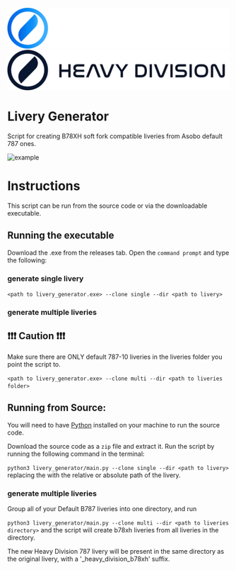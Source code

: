 ![Heavy Division](https://github.com/Heavy-Division/branding/blob/main/src/svg/Logo%20Dark.svg#gh-dark-mode-only)
![Heavy Division](https://github.com/Heavy-Division/branding/blob/main/src/svg/Logo%20Light.svg#gh-light-mode-only)
# Livery Generator 

Script for creating B78XH soft fork compatible liveries from Asobo default 787 ones.

![example](public/example.gif)

# Instructions 

This script can be run from the source code or via the downloadable executable.

## Running the executable 
Download the .exe from the releases tab. Open the `command prompt` and type the following:

### generate single livery
`<path to livery_generator.exe> --clone single --dir <path to livery>`

### generate multiple liveries
## ❗❗❗ Caution ❗❗❗
Make sure there are ONLY default 787-10 liveries in the liveries folder you point the script to.

`<path to livery_generator.exe> --clone multi --dir <path to liveries folder>`


## Running from Source:

You will need to have [Python](https://www.python.org) installed on your machine to run the source code.

Download the source code as a `zip` file and extract it. Run the script by running the following command in the terminal:

`python3 livery_generator/main.py --clone single --dir <path to livery>` replacing the <path to livery> 
with the relative or absolute path of the livery.

### generate multiple liveries 

Group all of your Default B787 liveries into one directory, and run 

`python3 livery_generator/main.py --clone multi --dir <path to liveries directory>` 
and the script will create b78xh liveries from all liveries in the directory.

The new Heavy Division 787 livery will be present in the same directory 
as the original livery, with a '_heavy_division_b78xh' suffix.
